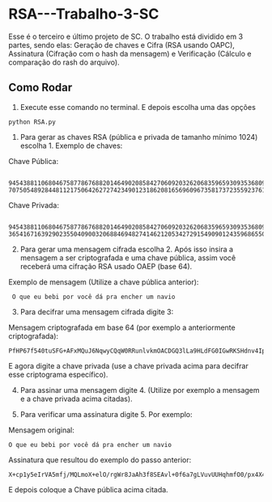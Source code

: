 # RSA---Trabalho-3-SC



Esse é o terceiro e último projeto de SC. O trabalho está dividido em 3 partes, sendo elas: Geração de chaves e Cifra (RSA usando OAPC), Assinatura (Cifração com o hash da mensagem) e Verificação (Cálculo e comparação do rash do arquivo). 	 




## Como Rodar
1. Execute esse comando no terminal. E depois escolha uma das opções
```
python RSA.py
```
 
1. Para gerar as chaves RSA (pública e privada de tamanho mínimo 1024) escolha 1. Exemplo de chaves:
   
Chave Pública:
```
    94543881106804675877867688201464902085842706092032620683596593093536809544541418994357931302330443226495996865805990610659887244894973849311827082577163685769084295123305337289885914964870639829525759498037729004134747456507829098070143953336613476094257231703246503132115320707117632672803437998769257667569, 70750548928448112175064262727423490123186208165696096735817372355923761883338340570084202338367280749531692688548590267781134717785733253359820522974801603230987415422164497193679781812717455974423643194769017404317716057794887301883020556071791781882959195820460738295903849854669400062293362687790815521509
 ```
Chave Privada:
```
    94543881106804675877867688201464902085842706092032620683596593093536809544541418994357931302330443226495996865805990610659887244894973849311827082577163685769084295123305337289885914964870639829525759498037729004134747456507829098070143953336613476094257231703246503132115320707117632672803437998769257667569, 36541671639290235504090032068846948274146212053427291549090124359686550856419758001954315112717960310470548199081735882415867765260433479433580898385006763907607377821286703535311143681162898215510662853184897918812408602381942450914845174727983363537921894245952631666236667388564030077520132077846658330269
```
2. Para gerar uma mensagem cifrada escolha 2. Após isso insira a mensagem a ser criptografada e uma chave pública, assim você receberá uma cifração RSA usado OAEP (base 64).
   
Exemplo de mensagem (Utilize a chave pública anterior):
```
 O que eu bebi por você dá pra encher um navio 
```
3. Para decifrar uma mensagem cifrada digite 3:
   
Mensagem criptografada em base 64 (por exemplo a anteriormente criptografada): 
```
PfHP67f540tuSFG+AFxMQuJ6NqwyCQqW0RRunlvkmOACDGQ3lLa9HLdFG0IGwRKSHdnv4IpdJpX1OPUA39KimKnQhIfwIdVcnupGA95x7ys+xV70rmE81z2LkfVIR8SDYIoi/34HbVjCjGnDth723Z5uwyE3Desjvuo9suLzYSU= 
```
E agora digite a chave privada (use a chave privada acima para decifrar esse criptograma específico). 

4. Para assinar uma mensagem digite 4. (Utilize por exemplo a mensagem e a chave privada acima citadas). 

5. Para verificar uma assinatura digite 5. Por exemplo:
   
Mensagem original:
```
O que eu bebi por você dá pra encher um navio
```
Assinatura que resultou do exemplo do passo anterior: 
```
X+cp1y5eIrVA5mfj/MQLmoX+elO/rgWr8JaAh3f8SEAvl+0f6a7gLVuvUUHqhmfO0/px4X4TjarJFRgK80rb99/anR0ejV2UCxITXy3r+P2lcXP6Djpeh+f/zmgls19ZwxCBGSMASVG2qYKG7cNldfqsqJve+gzz7om7swG/wL4= 
```
E depois coloque a Chave pública acima citada.  


